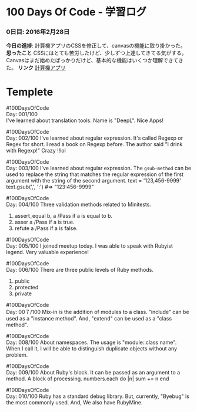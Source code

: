 # 100 Days Of Code - 学習ログ
### 0日目: 2016年2月28日
**今日の進捗**: 計算機アプリのCSSを修正して、canvasの機能に取り掛かった。
**思ったこと** CSSにはとても苦労したけど、少しずつ上達してきてる気がする。Canvasはまだ始めたばっかりだけど、基本的な機能はいくつか理解できてきた。
**リンク** [計算機アプリ](http://www.example.com)

# Templete
#100DaysOfCode   
Day: 001/100  
I've learned about translation tools. Name is "DeepL". Nice Apps!

#100DaysOfCode   
Day: 002/100
I've learned about regular expression. It's called Regexp or Regex for short. I read a book on Regexp before. The author said "I drink with Regexp!" Crazy !!lol

#100DaysOfCode   
Day: 003/100
I've learned about regular expression. The `gsub-method` can be used to replace the string that matches the regular expression of the first argument with the string of the second argument. 
text = '123,456-9999' 
text.gsub(',', ':')  #=> "123:456-9999"

#100DaysOfCode   
Day: 004/100
Three validation methods related to Minitests.
1. assert_equal b, a /Pass if a is equal to b.
2. asser a /Pass if a is true.
3. refute a /Pass if a is false.

#100DaysOfCode   
Day: 005/100
I  joined meetup today.
I was able to speak with Rubyist legend.
Very valuable experience!

#100DaysOfCode   
Day: 006/100
There are three public levels of Ruby methods.
1. public   
2. protected 
3. private

#100DaysOfCode   
Day: 00７/100
Mix-in is the addition of modules to a class.
”include" can be used as a "instance method".
And, "extend" can be used as a "class method".

#100DaysOfCode   
Day: 008/100
About namespaces. The usage is "module::class name".
When I call it, I will be able to distinguish duplicate objects without any problem.

#100DaysOfCode   
Day: 009/100
About Ruby's block. It can be passed as an argument to a method. A block of processing.
numbers.each do |n|
sum += n
end

#100DaysOfCode   
Day: 010/100
Ruby has a standard debug library. 
But, currently, "Byebug" is the most commonly used.
And, We also have RubyMine.
